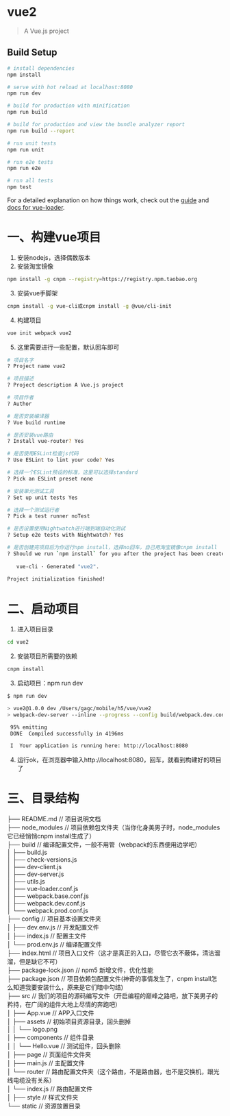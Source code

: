# vue2

> A Vue.js project

## Build Setup

``` bash
# install dependencies
npm install

# serve with hot reload at localhost:8080
npm run dev

# build for production with minification
npm run build

# build for production and view the bundle analyzer report
npm run build --report

# run unit tests
npm run unit

# run e2e tests
npm run e2e

# run all tests
npm test
```

For a detailed explanation on how things work, check out the [guide](http://vuejs-templates.github.io/webpack/) and [docs for vue-loader](http://vuejs.github.io/vue-loader).

# 一、构建vue项目
1. 安装nodejs，选择偶数版本
2. 安装淘宝镜像
``` bash
npm install -g cnpm --registry=https://registry.npm.taobao.org
```
3. 安装vue手脚架
``` bash
cnpm install -g vue-cli或cnpm install -g @vue/cli-init
```
4. 构建项目
``` bash
vue init webpack vue2
```
5. 这里需要进行一些配置，默认回车即可
``` bash
# 项目名字
? Project name vue2  

# 项目描述
? Project description A Vue.js project  

# 项目作者
? Author    

# 是否安装编译器
? Vue build runtime 

# 是否安装vue路由
? Install vue-router? Yes 

# 是否使用ESLint检查js代码
? Use ESLint to lint your code? Yes 

# 选择一个ESLint预设的标准，这里可以选择standard
? Pick an ESLint preset none   

# 安装单元测试工具
? Set up unit tests Yes 

# 选择一个测试运行者
? Pick a test runner noTest 

# 是否设置使用Nightwatch进行端到端自动化测试
? Setup e2e tests with Nightwatch? Yes 

# 是否创建完项目后为你运行npm install，选择no回车，自己用淘宝镜像cnpm install
? Should we run `npm install` for you after the project has been created? (recommended) no 
​
   vue-cli · Generated "vue2".    
​
Project initialization finished!
```

# 二、启动项目
1. 进入项目目录
``` bash
cd vue2
```
2. 安装项目所需要的依赖
``` bash
cnpm install 
```
3. 启动项目：npm run dev

``` bash
$ npm run dev

> vue2@1.0.0 dev /Users/gagc/mobile/h5/vue/vue2
> webpack-dev-server --inline --progress --config build/webpack.dev.conf.js

 95% emitting                                                                    
 DONE  Compiled successfully in 4196ms                             

 I  Your application is running here: http://localhost:8080
```
 
4. 运行ok，在浏览器中输入http://localhost:8080，回车，就看到构建好的项目了

# 三、目录结构
├── README.md                       // 项目说明文档  
├── node_modules                    // 项目依赖包文件夹（当你化身美男子时，node_modules它已经悄悄cnpm install生成了）   
├── build                           // 编译配置文件，一般不用管（webpack的东西便用边学吧）   
│   ├── build.js   
│   ├── check-versions.js   
│   ├── dev-client.js   
│   ├── dev-server.js   
│   ├── utils.js  
│   ├── vue-loader.conf.js  
│   ├── webpack.base.conf.js  
│   ├── webpack.dev.conf.js  
│   └── webpack.prod.conf.js  
├── config                          // 项目基本设置文件夹  
│   ├── dev.env.js              // 开发配置文件  
│   ├── index.js                    // 配置主文件  
│   └── prod.env.js             // 编译配置文件  
├── index.html                      // 项目入口文件（这才是真正的入口，尽管它衣不蔽体，清洁溜溜，但是缺它不可）  
├── package-lock.json           // npm5 新增文件，优化性能  
├── package.json                    // 项目依赖包配置文件(神奇的事情发生了，cnpm install怎么知道我要安装什么，原来是它们暗中勾结)  
├── src                             // 我们的项目的源码编写文件（开启编程的巅峰之路吧，放下美男子的矜持，在广阔的组件大地上尽情的奔跑吧）  
│   ├── App.vue                 // APP入口文件  
│   ├── assets                      // 初始项目资源目录，回头删掉  
│   │   └── logo.png  
│   ├── components              // 组件目录  
│   │   └── Hello.vue           // 测试组件，回头删除  
│   ├── page                    // 页面组件文件夹  
│   ├── main.js                 // 主配置文件  
│   └── router                      // 路由配置文件夹（这个路由，不是路由器，也不是交换机，跟光线电缆没有关系）  
│       └── index.js            // 路由配置文件  
│   ├── style                   // 样式文件夹  
└── static                          // 资源放置目录